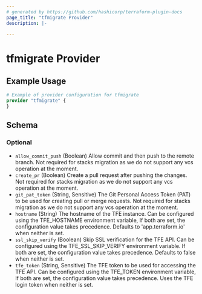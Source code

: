 ```yaml
---
# generated by https://github.com/hashicorp/terraform-plugin-docs
page_title: "tfmigrate Provider"
description: |-
  
---
```


# tfmigrate Provider



## Example Usage

```terraform
# Example of provider configuration for tfmigrate
provider "tfmigrate" {
}
```

<!-- schema generated by tfplugindocs -->
## Schema

### Optional

- `allow_commit_push` (Boolean) Allow commit and then push to the remote branch. Not required for stacks migration as we do not support any vcs operation at the moment.
- `create_pr` (Boolean) Create a pull request after pushing the changes. Not required for stacks migration as we do not support any vcs operation at the moment.
- `git_pat_token` (String, Sensitive) The Git Personal Access Token (PAT) to be used for creating pull or merge requests. Not required for stacks migration as we do not support any vcs operation at the moment.
- `hostname` (String) The hostname of the TFE instance. Can be configured using the TFE_HOSTNAME environment variable, If both are set, the configuration value takes precedence. Defaults to 'app.terraform.io' when neither is set.
- `ssl_skip_verify` (Boolean) Skip SSL verification for the TFE API. Can be configured using the TFE_SSL_SKIP_VERIFY environment variable. If both are set, the configuration value takes precedence. Defaults to false when neither is set.
- `tfe_token` (String, Sensitive) The TFE token to be used for accessing the TFE API. Can be configured using the TFE_TOKEN environment variable, If both are set, the configuration value takes precedence. Uses the TFE login token when neither is set.
